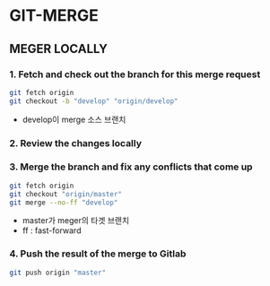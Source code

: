 # GIT-MERGE



## MEGER LOCALLY



### 1. Fetch and check out the branch for this merge request

```bash
git fetch origin
git checkout -b "develop" "origin/develop"
```

- develop이 merge  소스 브랜치



### 2. Review the changes locally



### 3. Merge the branch and fix any conflicts that come up

```bash
git fetch origin
git checkout "origin/master"
git merge --no-ff "develop"
```

- master가 meger의 타겟 브랜치
- ff : fast-forward



### 4. Push the result of the merge to Gitlab

```bash
git push origin "master"
```

